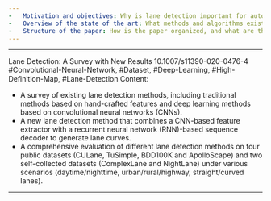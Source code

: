```yaml
---
-   Motivation and objectives: Why is lane detection important for autonomous vehicles, and what are the challenges and requirements?
-   Overview of the state of the art: What methods and algorithms exist for lane detection, and how are they applied and evaluated?
-   Structure of the paper: How is the paper organized, and what are the main points of each chapter?
---
```


---
Lane Detection: A Survey with New Results
10.1007/s11390-020-0476-4
#Convolutional-Neural-Network, #Dataset, #Deep-Learning, #High-Deﬁnition-Map, #Lane-Detection
Content:
- A survey of existing lane detection methods, including traditional methods based on hand-crafted features and deep learning methods based on convolutional neural networks (CNNs).
- A new lane detection method that combines a CNN-based feature extractor with a recurrent neural network (RNN)-based sequence decoder to generate lane curves.
- A comprehensive evaluation of different lane detection methods on four public datasets (CULane, TuSimple, BDD100K and ApolloScape) and two self-collected datasets (ComplexLane and NightLane) under various scenarios (daytime/nighttime, urban/rural/highway, straight/curved lanes).
---


